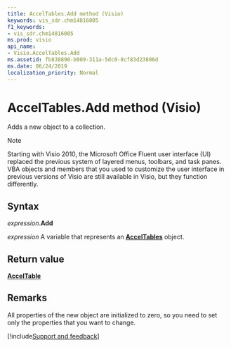 ```yaml
---
title: AccelTables.Add method (Visio)
keywords: vis_sdr.chm14816005
f1_keywords:
- vis_sdr.chm14816005
ms.prod: visio
api_name:
- Visio.AccelTables.Add
ms.assetid: fb838890-b009-311a-5dc0-8cf83d23806d
ms.date: 06/24/2019
localization_priority: Normal
---
```



# AccelTables.Add method (Visio)

Adds a new object to a collection.

> [!NOTE] 
> Starting with Visio 2010, the Microsoft Office Fluent user interface (UI) replaced the previous system of layered menus, toolbars, and task panes. VBA objects and members that you used to customize the user interface in previous versions of Visio are still available in Visio, but they function differently.

## Syntax

_expression_.**Add**

_expression_ A variable that represents an **[AccelTables](Visio.AccelTables.md)** object.


## Return value

**[AccelTable](Visio.AccelTable.md)**


## Remarks

All properties of the new object are initialized to zero, so you need to set only the properties that you want to change.


[!include[Support and feedback](~/includes/feedback-boilerplate.md)]